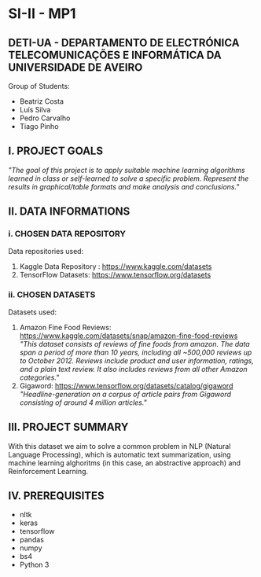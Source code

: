 # SI-II - MP1

## DETI-UA - DEPARTAMENTO DE ELECTRÓNICA TELECOMUNICAÇÕES E INFORMÁTICA DA UNIVERSIDADE DE AVEIRO

Group of Students:

- Beatriz Costa
- Luís Silva
- Pedro Carvalho
- Tiago Pinho

## I. PROJECT GOALS

*"The goal of this project is to apply suitable machine learning algorithms learned in class or self-learned to solve a specific problem. Represent the results in graphical/table formats and make analysis and conclusions."*

## II. DATA INFORMATIONS

### i. CHOSEN DATA REPOSITORY

Data repositories used:

1) Kaggle Data Repository : https://www.kaggle.com/datasets
2) TensorFlow Datasets: https://www.tensorflow.org/datasets


### ii. CHOSEN DATASETS

Datasets used:

1) Amazon Fine Food Reviews: https://www.kaggle.com/datasets/snap/amazon-fine-food-reviews
   *"This dataset consists of reviews of fine foods from amazon. The data span a period of more than 10 years, including all ~500,000 reviews up to October 2012. Reviews include product and user information, ratings, and a plain text review. It also includes reviews from all other Amazon categories."*
2) Gigaword: https://www.tensorflow.org/datasets/catalog/gigaword
   *"Headline-generation on a corpus of article pairs from Gigaword consisting of around 4 million articles."*

## III. PROJECT SUMMARY

With this dataset we aim to solve a common problem in NLP (Natural Language Processing), which is automatic text summarization, using machine learning alghoritms (in this case, an abstractive approach) and Reinforcement Learning.

## IV. PREREQUISITES

- nltk
- keras
- tensorflow
- pandas
- numpy
- bs4
- Python 3
